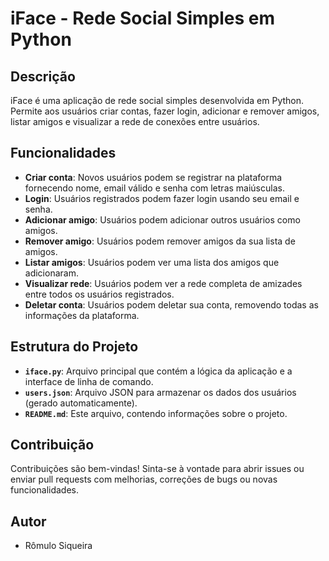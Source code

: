 
# iFace - Rede Social Simples em Python

## Descrição
iFace é uma aplicação de rede social simples desenvolvida em Python. Permite aos usuários criar contas, fazer login, adicionar e remover amigos, listar amigos e visualizar a rede de conexões entre usuários.

## Funcionalidades
- **Criar conta**: Novos usuários podem se registrar na plataforma fornecendo nome, email válido e senha com letras maiúsculas.
- **Login**: Usuários registrados podem fazer login usando seu email e senha.
- **Adicionar amigo**: Usuários podem adicionar outros usuários como amigos.
- **Remover amigo**: Usuários podem remover amigos da sua lista de amigos.
- **Listar amigos**: Usuários podem ver uma lista dos amigos que adicionaram.
- **Visualizar rede**: Usuários podem ver a rede completa de amizades entre todos os usuários registrados.
- **Deletar conta**: Usuários podem deletar sua conta, removendo todas as informações da plataforma.

## Estrutura do Projeto
- **`iface.py`**: Arquivo principal que contém a lógica da aplicação e a interface de linha de comando.
- **`users.json`**: Arquivo JSON para armazenar os dados dos usuários (gerado automaticamente).
- **`README.md`**: Este arquivo, contendo informações sobre o projeto.

## Contribuição
Contribuições são bem-vindas! Sinta-se à vontade para abrir issues ou enviar pull requests com melhorias, correções de bugs ou novas funcionalidades.

## Autor
- Rômulo Siqueira

